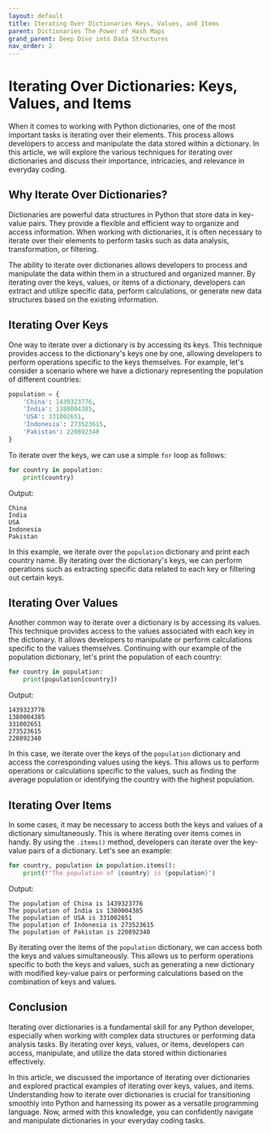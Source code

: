 ```yaml
---
layout: default
title: Iterating Over Dictionaries Keys, Values, and Items
parent: Dictionaries The Power of Hash Maps
grand_parent: Deep Dive into Data Structures
nav_order: 2
---
```

# Iterating Over Dictionaries: Keys, Values, and Items

When it comes to working with Python dictionaries, one of the most important tasks is iterating over their elements. This process allows developers to access and manipulate the data stored within a dictionary. In this article, we will explore the various techniques for iterating over dictionaries and discuss their importance, intricacies, and relevance in everyday coding.

## Why Iterate Over Dictionaries?

Dictionaries are powerful data structures in Python that store data in key-value pairs. They provide a flexible and efficient way to organize and access information. When working with dictionaries, it is often necessary to iterate over their elements to perform tasks such as data analysis, transformation, or filtering.

The ability to iterate over dictionaries allows developers to process and manipulate the data within them in a structured and organized manner. By iterating over the keys, values, or items of a dictionary, developers can extract and utilize specific data, perform calculations, or generate new data structures based on the existing information.

## Iterating Over Keys

One way to iterate over a dictionary is by accessing its keys. This technique provides access to the dictionary's keys one by one, allowing developers to perform operations specific to the keys themselves. For example, let's consider a scenario where we have a dictionary representing the population of different countries:

```python
population = {
    'China': 1439323776,
    'India': 1380004385,
    'USA': 331002651,
    'Indonesia': 273523615,
    'Pakistan': 220892340
}
```

To iterate over the keys, we can use a simple `for` loop as follows:

```python
for country in population:
    print(country)
```

Output:
```
China
India
USA
Indonesia
Pakistan
```

In this example, we iterate over the `population` dictionary and print each country name. By iterating over the dictionary's keys, we can perform operations such as extracting specific data related to each key or filtering out certain keys.

## Iterating Over Values

Another common way to iterate over a dictionary is by accessing its values. This technique provides access to the values associated with each key in the dictionary. It allows developers to manipulate or perform calculations specific to the values themselves. Continuing with our example of the population dictionary, let's print the population of each country:

```python
for country in population:
    print(population[country])
```

Output:
```
1439323776
1380004385
331002651
273523615
220892340
```

In this case, we iterate over the keys of the `population` dictionary and access the corresponding values using the keys. This allows us to perform operations or calculations specific to the values, such as finding the average population or identifying the country with the highest population.

## Iterating Over Items

In some cases, it may be necessary to access both the keys and values of a dictionary simultaneously. This is where iterating over items comes in handy. By using the `.items()` method, developers can iterate over the key-value pairs of a dictionary. Let's see an example:

```python
for country, population in population.items():
    print(f"The population of {country} is {population}")
```

Output:
```
The population of China is 1439323776
The population of India is 1380004385
The population of USA is 331002651
The population of Indonesia is 273523615
The population of Pakistan is 220892340
```

By iterating over the items of the `population` dictionary, we can access both the keys and values simultaneously. This allows us to perform operations specific to both the keys and values, such as generating a new dictionary with modified key-value pairs or performing calculations based on the combination of keys and values.

## Conclusion

Iterating over dictionaries is a fundamental skill for any Python developer, especially when working with complex data structures or performing data analysis tasks. By iterating over keys, values, or items, developers can access, manipulate, and utilize the data stored within dictionaries effectively.

In this article, we discussed the importance of iterating over dictionaries and explored practical examples of iterating over keys, values, and items. Understanding how to iterate over dictionaries is crucial for transitioning smoothly into Python and harnessing its power as a versatile programming language. Now, armed with this knowledge, you can confidently navigate and manipulate dictionaries in your everyday coding tasks.